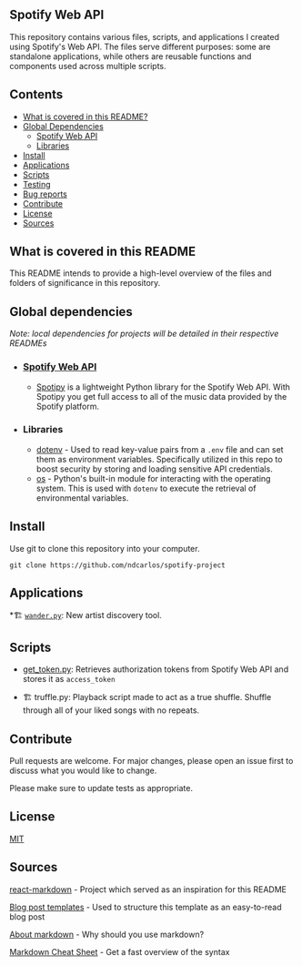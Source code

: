 ## Spotify Web API

This repository contains various files, scripts, and applications I created using Spotify's Web API. The files serve different purposes: some are standalone applications, while others are reusable functions and components used across multiple scripts.

## Contents

*   [What is covered in this README?](#what-is-covered-in-this-README)
*   [Global Dependencies](#getting-started)
    *   [Spotify Web API](#spotify-web-api)
    *   [Libraries](#libraries)
*   [Install](#install)
*   [Applications](#applications)
*   [Scripts](#scripts)
*   [Testing](#testing)
*   [Bug reports](#bug-reports)
*   [Contribute](#contribute)
*   [License](#license)
*   [Sources](#sources)

## What is covered in this README

This README intends to provide a high-level overview of the files and folders of significance in this repository. 

## Global dependencies
_Note: local dependencies for projects will be detailed in their respective READMEs_
   * ### [Spotify Web API](https://developer.spotify.com/documentation/web-api)
      *  [Spotipy](https://spotipy.readthedocs.io/en/2.24.0/) is a lightweight Python library for the Spotify Web API. With Spotipy you get full access to all of the music data provided by the Spotify platform.  
   * ### Libraries
      * [dotenv](https://pypi.org/project/python-dotenv/) - Used to read key-value pairs from a `.env` file and can set them as environment variables. Specifically utilized in this repo to boost security by storing and loading sensitive API credentials.
      * [os](https://docs.python.org/3/library/os.html) - Python's built-in module for interacting with the operating system. This is used with `dotenv` to execute the retrieval of environmental variables.


## Install

Use git to clone this repository into your computer.

```
git clone https://github.com/ndcarlos/spotify-project
```


## Applications

*🏗️ [`wander.py`](https://github.com/ndcarlos/spotify-project/blob/main/wander/README.md): New artist discovery tool.


## Scripts 

* [get_token.py](https://github.com/ndcarlos/spotify-project/blob/main/get_token.py): Retrieves authorization tokens from Spotify Web API and stores it as `access_token`


* 🏗️ truffle.py: Playback script made to act as a true shuffle. Shuffle through all of your liked songs with no repeats.


## Contribute

Pull requests are welcome. For major changes, please open an issue first to discuss what you would like to change.

Please make sure to update tests as appropriate.

## License
[MIT](https://choosealicense.com/licenses/mit/)

## Sources

[react-markdown][react-markdown] - Project which served as an inspiration for this README

[Blog post templates][blog-post-templates] - Used to structure this template as an easy-to-read blog post

[About markdown][about-markdown] - Why should you use markdown?

[Markdown Cheat Sheet][markdown-cheatsheet] - Get a fast overview of the syntax

[//]: # "Source definitions"
[react-markdown]: https://github.com/remarkjs/react-markdown "React-markdown project"
[blog-post-templates]: https://backlinko.com/hub/content/blog-post-templates "Backlinko blog post templates"
[about-markdown]: https://www.markdownguide.org/getting-started/ "Introduction to markdown"
[markdown-cheatsheet]: https://www.markdownguide.org/cheat-sheet/ "Markdown Cheat Sheet"

